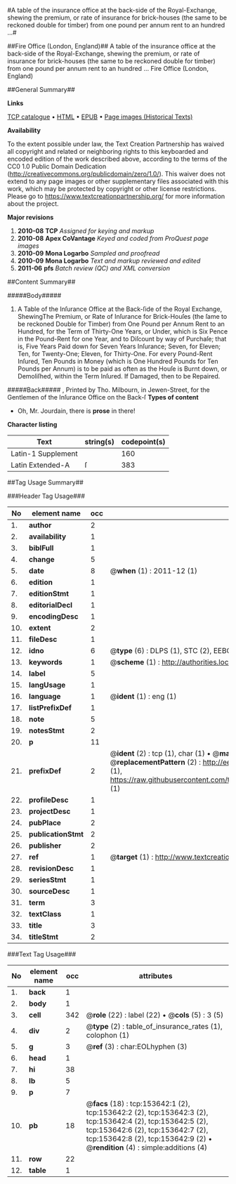 #A table of the insurance office at the back-side of the Royal-Exchange, shewing the premium, or rate of insurance for brick-houses (the same to be reckoned double for timber) from one pound per annum rent to an hundred  ...#

##Fire Office (London, England)##
A table of the insurance office at the back-side of the Royal-Exchange, shewing the premium, or rate of insurance for brick-houses (the same to be reckoned double for timber) from one pound per annum rent to an hundred  ...
Fire Office (London, England)

##General Summary##

**Links**

[TCP catalogue](http://www.ota.ox.ac.uk/tcp/)  • 
[HTML](http://tei.it.ox.ac.uk/tcp/Texts-HTML/free/A95/A95674.html)  • 
[EPUB](http://tei.it.ox.ac.uk/tcp/Texts-EPUB/free/A95/A95674.epub) • 
[Page images (Historical Texts)](https://historicaltexts.jisc.ac.uk/eebo-99895819e)

**Availability**

To the extent possible under law, the Text Creation Partnership has waived all copyright and related or neighboring rights to this keyboarded and encoded edition of the work described above, according to the terms of the CC0 1.0 Public Domain Dedication (http://creativecommons.org/publicdomain/zero/1.0/). This waiver does not extend to any page images or other supplementary files associated with this work, which may be protected by copyright or other license restrictions. Please go to https://www.textcreationpartnership.org/ for more information about the project.

**Major revisions**

1. __2010-08__ __TCP__ *Assigned for keying and markup*
1. __2010-08__ __Apex CoVantage__ *Keyed and coded from ProQuest page images*
1. __2010-09__ __Mona Logarbo__ *Sampled and proofread*
1. __2010-09__ __Mona Logarbo__ *Text and markup reviewed and edited*
1. __2011-06__ __pfs__ *Batch review (QC) and XML conversion*

##Content Summary##

#####Body#####

1. A Table of the Inſurance Office at the Back-ſide of the Royal Exchange, ShewingThe Premium, or Rate of Inſurance for Brick-Houſes (the ſame to be reckoned Double for Timber) from One Pound per Annum Rent to an Hundred, for the Term of Thirty-One Years, or Under, which is Six Pence in the Pound-Rent for one Year, and to Diſcount by way of Purchaſe; that is, Five Years Paid down for Seven Years Inſurance; Seven, for Eleven; Ten, for Twenty-One; Eleven, for Thirty-One. For every Pound-Rent Inſured, Ten Pounds in Money (which is One Hundred Pounds for Ten Pounds per Annum) is to be paid as often as the Houſe is Burnt down, or Demoliſhed, within the Term Inſured. If Damaged, then to be Repaired.

#####Back#####
, Printed by Tho. Milbourn, in Jewen-Street, for the Gentlemen of the Inſurance Office on the Back-ſ
**Types of content**

  * Oh, Mr. Jourdain, there is **prose** in there!

**Character listing**


|Text|string(s)|codepoint(s)|
|---|---|---|
|Latin-1 Supplement| |160|
|Latin Extended-A|ſ|383|

##Tag Usage Summary##

###Header Tag Usage###

|No|element name|occ|attributes|
|---|---|---|---|
|1.|__author__|2||
|2.|__availability__|1||
|3.|__biblFull__|1||
|4.|__change__|5||
|5.|__date__|8| @__when__ (1) : 2011-12 (1)|
|6.|__edition__|1||
|7.|__editionStmt__|1||
|8.|__editorialDecl__|1||
|9.|__encodingDesc__|1||
|10.|__extent__|2||
|11.|__fileDesc__|1||
|12.|__idno__|6| @__type__ (6) : DLPS (1), STC (2), EEBO-CITATION (1), PROQUEST (1), VID (1)|
|13.|__keywords__|1| @__scheme__ (1) : http://authorities.loc.gov/ (1)|
|14.|__label__|5||
|15.|__langUsage__|1||
|16.|__language__|1| @__ident__ (1) : eng (1)|
|17.|__listPrefixDef__|1||
|18.|__note__|5||
|19.|__notesStmt__|2||
|20.|__p__|11||
|21.|__prefixDef__|2| @__ident__ (2) : tcp (1), char (1)  •  @__matchPattern__ (2) : ([0-9\-]+):([0-9IVX]+) (1), (.+) (1)  •  @__replacementPattern__ (2) : http://eebo.chadwyck.com/downloadtiff?vid=$1&page=$2 (1), https://raw.githubusercontent.com/textcreationpartnership/Texts/master/tcpchars.xml#$1 (1)|
|22.|__profileDesc__|1||
|23.|__projectDesc__|1||
|24.|__pubPlace__|2||
|25.|__publicationStmt__|2||
|26.|__publisher__|2||
|27.|__ref__|1| @__target__ (1) : http://www.textcreationpartnership.org/docs/. (1)|
|28.|__revisionDesc__|1||
|29.|__seriesStmt__|1||
|30.|__sourceDesc__|1||
|31.|__term__|3||
|32.|__textClass__|1||
|33.|__title__|3||
|34.|__titleStmt__|2||


###Text Tag Usage###

|No|element name|occ|attributes|
|---|---|---|---|
|1.|__back__|1||
|2.|__body__|1||
|3.|__cell__|342| @__role__ (22) : label (22)  •  @__cols__ (5) : 3 (5)|
|4.|__div__|2| @__type__ (2) : table_of_insurance_rates (1), colophon (1)|
|5.|__g__|3| @__ref__ (3) : char:EOLhyphen (3)|
|6.|__head__|1||
|7.|__hi__|38||
|8.|__lb__|5||
|9.|__p__|7||
|10.|__pb__|18| @__facs__ (18) : tcp:153642:1 (2), tcp:153642:2 (2), tcp:153642:3 (2), tcp:153642:4 (2), tcp:153642:5 (2), tcp:153642:6 (2), tcp:153642:7 (2), tcp:153642:8 (2), tcp:153642:9 (2)  •  @__rendition__ (4) : simple:additions (4)|
|11.|__row__|22||
|12.|__table__|1||
